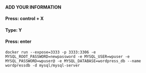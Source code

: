 #### ADD YOUR INFORMATION
#### Press: control + X
#### Type: Y
#### Press: enter

`docker run --expose=3333 -p 3333:3306 -e MYSQL_ROOT_PASSWORD=newpassword -e MYSQL_USER=wpuser -e MYSQL_PASSWORD=wpuser@ -e MYSQL_DATABASE=wordpress_db --name wordpressdb -d mysql/mysql-server`
